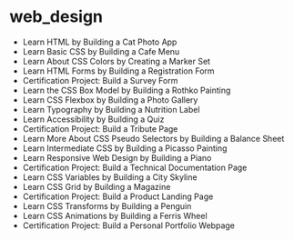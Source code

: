 # web_design

- Learn HTML by Building a Cat Photo App
- Learn Basic CSS by Building a Cafe Menu
- Learn About CSS Colors by Creating a Marker Set
- Learn HTML Forms by Building a Registration Form
- Certification Project: Build a Survey Form
- Learn the CSS Box Model by Building a Rothko Painting
- Learn CSS Flexbox by Building a Photo Gallery
- Learn Typography by Building a Nutrition Label
- Learn Accessibility by Building a Quiz
- Certification Project: Build a Tribute Page
- Learn More About CSS Pseudo Selectors by Building a Balance Sheet
- Learn Intermediate CSS by Building a Picasso Painting
- Learn Responsive Web Design by Building a Piano
- Certification Project: Build a Technical Documentation Page
- Learn CSS Variables by Building a City Skyline
- Learn CSS Grid by Building a Magazine
- Certification Project: Build a Product Landing Page
- Learn CSS Transforms by Building a Penguin
- Learn CSS Animations by Building a Ferris Wheel
- Certification Project: Build a Personal Portfolio Webpage
